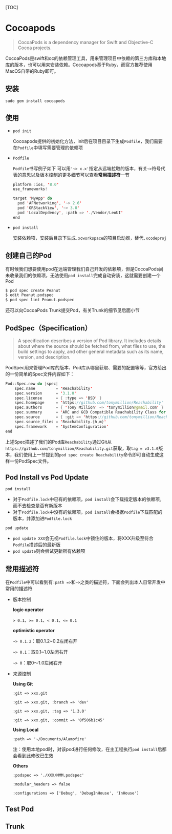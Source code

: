 [TOC]

# Cocoapods

> CocoaPods is a dependency manager for Swift and Objective-C Cocoa projects. 

CocoaPods是swift和oc的依赖管理工具，用来管理项目中依赖的第三方库和本地库的版本，也可以用来安装依赖。Cocoapods基于Ruby，而官方推荐使用MacOS自带的Ruby即可。

## 安装

`sudo gem install cocoapods`

## 使用

- `pod init`

  Cocoapods提供的初始化方法，init后在项目目录下生成`Podfile`，我们需要在`Podfile`中填写需要管理的依赖项

- `Podfile`

  `Podfile`书写例子如下
  可以用`'~> x.x'`指定从远端拉取的版本，有关`~>`符号代表的意思以及版本控制的更多细节可以查看**常用描述符**一节

  ```swift
  platform :ios, '8.0'
  use_frameworks!
  
  target 'MyApp' do
    pod 'AFNetworking', '~> 2.6'
    pod 'ORStackView', '~> 3.0'
    pod 'LocalDepdency', :path => './Vendor/LeoUI'
  end
  ```

- `pod install`

  安装依赖项，安装后目录下生成`.xcworkspace`的项目启动器，替代`.xcodeproj`

## 创建自己的Pod

有时候我们想要使用pod在远端管理我们自己开发的依赖项，但是CocoaPods尚未收录我们的依赖项，无法使用`pod install`完成自动安装，这就需要创建一个Pod

```swift
$ pod spec create Peanut
$ edit Peanut.podspec
$ pod spec lint Peanut.podspec
```

还可以向CocoaPods Trunk提交Pod，有关Trunk的细节见后面小节

## PodSpec（Specification）

> A specification describes a version of Pod library. It includes details about where the source should be fetched from, what files to use, the build settings to apply, and other general metadata such as its name, version, and description.

PodSpec用来管理Pod库的版本、Pod库从哪里获取、需要的配置等等，官方给出的一份简单的Spec文件内容如下：

```swift
Pod::Spec.new do |spec|
    spec.name         = 'Reachability'
    spec.version      = '3.1.0'
    spec.license      = { :type => 'BSD' }
    spec.homepage     = 'https://github.com/tonymillion/Reachability'
    spec.authors      = { 'Tony Million' => 'tonymillion@gmail.com' }
    spec.summary      = 'ARC and GCD Compatible Reachability Class for iOS and OS X.'
    spec.source       = { :git => 'https://github.com/tonymillion/Reachability.git', :tag => 'v3.1.0' }
    spec.source_files = 'Reachability.{h,m}'
    spec.framework    = 'SystemConfiguration'
end
```

上述Spec描述了我们的Pod库`Reachability`通过Git从`https://github.com/tonymillion/Reachability.git`获取，取`tag = v3.1.0`版本，我们使用上一节提到的`pod spec create Reachability`命令即可自动生成这样一份PodSpec文件。

## Pod Install vs Pod Update

`pod install`

- 对于`Podfile.lock`中已有的依赖项，`pod install`会下载指定版本的依赖项，而不去检查是否有新版本
- 对于`Podfile.lock`中没有的依赖项，`pod install`会根据`Podfile`下载匹配的版本，并添加进`Podfile.lock`

`pod update`

- `pod update XXX`会无视`Podfile.lock`中锁住的版本，将XXX升级至符合`Podfile`描述后的最新版
- `pod update`则会尝试更新所有依赖项

## 常用描述符

在`Podfile`中可以看到有`:path =>`和`~>`之类的描述符，下面会列出本人日常开发中常用的描述符

- 版本控制

  **logic operator**

  `> 0.1`、`>= 0.1`、`< 0.1`、`<= 0.1`

  **optimistic operator**

  `~> 0.1.2`：取0.1.2~0.2左闭右开

  `~> 0.1`：取0.1~1.0左闭右开

  `~> 0`：取0～1.0左闭右开

- 来源控制

  **Using Git**

  `:git => xxx.git`

  `:git => xxx.git, :branch => 'dev'`

  `:git => xxx.git, :tag => '1.3.0'`

  `:git => xxx.git, :commit => '0f506b1c45'`

  **Using Local**

  `:path => '~/Documents/Alamofire'`

  注：使用本地pod时，对该pod进行任何修改，在主工程执行`pod install`后都会看到此修改已生效

  **Others**

  `:podspec => './XXX/MMM.podspec'`

  `:modular_headers => false`

  `:configurations => ['Debug', 'DebugInHouse', 'InHouse']`

## Test Pod

## Trunk